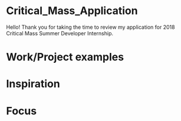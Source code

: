 # Critical_Mass_Application
Hello! Thank you for taking the time to review my application for 2018 Critical Mass Summer Developer Internship.
# Work/Project examples

# Inspiration

# Focus

